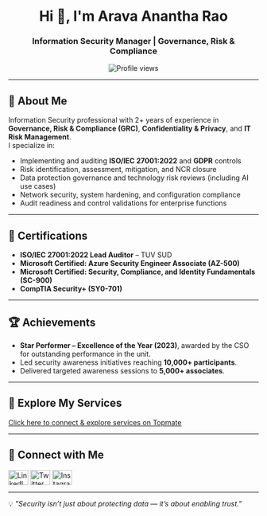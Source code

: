<h1 align="center">Hi 👋, I'm Arava Anantha Rao</h1>
<h3 align="center">Information Security Manager | Governance, Risk & Compliance</h3>

<p align="center">
  <img src="https://komarev.com/ghpvc/?username=a-anantha-rao&label=Profile%20Views&color=0e75b6&style=flat" alt="Profile views" />
</p>

---

## 🔐 About Me
Information Security professional with 2+ years of experience in **Governance, Risk & Compliance (GRC)**, **Confidentiality & Privacy**, and **IT Risk Management**.  
I specialize in:  
- Implementing and auditing **ISO/IEC 27001:2022** and **GDPR** controls  
- Risk identification, assessment, mitigation, and NCR closure  
- Data protection governance and technology risk reviews (including AI use cases)  
- Network security, system hardening, and configuration compliance  
- Audit readiness and control validations for enterprise functions  

---

## 🎯 Certifications
- **ISO/IEC 27001:2022 Lead Auditor** – TUV SUD  
- **Microsoft Certified: Azure Security Engineer Associate (AZ-500)**  
- **Microsoft Certified: Security, Compliance, and Identity Fundamentals (SC-900)**  
- **CompTIA Security+ (SY0-701)**  

---

## 🏆 Achievements
- **Star Performer – Excellence of the Year (2023)**, awarded by the CSO for outstanding performance in the unit.  
- Led security awareness initiatives reaching **10,000+ participants**.  
- Delivered targeted awareness sessions to **5,000+ associates**.  

---

## 📌 Explore My Services
[Click here to connect & explore services on Topmate](https://topmate.io/arava_anantha_rao)

---

## 🤝 Connect with Me
<p align="left">
<a href="https://linkedin.com/in/arava-anantha-rao" target="blank"><img align="center" src="https://raw.githubusercontent.com/rahuldkjain/github-profile-readme-generator/master/src/images/icons/Social/linked-in-alt.svg" alt="LinkedIn" height="30" width="40" /></a>
<a href="https://x.com/Its_Anantha_Rao?t=dAm2SIKK0bLIq97Ov5MySA&s=09" target="blank"><img align="center" src="https://raw.githubusercontent.com/rahuldkjain/github-profile-readme-generator/master/src/images/icons/Social/twitter.svg" alt="Twitter" height="30" width="40" /></a>
<a href="https://instagram.com/a_anantha_rao" target="blank"><img align="center" src="https://raw.githubusercontent.com/rahuldkjain/github-profile-readme-generator/master/src/images/icons/Social/instagram.svg" alt="Instagram" height="30" width="40" /></a>
</p>

---

💡 *"Security isn’t just about protecting data — it’s about enabling trust."*
